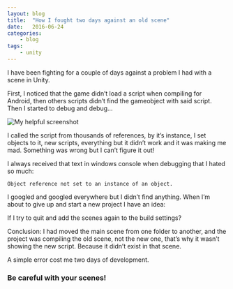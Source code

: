 ```yaml
---
layout: blog
title:  "How I fought two days against an old scene"
date:   2016-06-24
categories:
    - blog
tags:
    - unity
---
```

I have been fighting for a couple of days against a problem I had with a scene in Unity. 

First, I noticed that the game didn’t load a script when compiling for Android, then others scripts didn’t find the gameobject with said script. Then I started to debug and debug…

![My helpful screenshot](../../img/posts/la_escena.jpg)

I called the script from thousands of references, by it’s instance, I set objects to it, new scripts, everything but it didn’t work and it was making me mad. Something was wrong but I can’t figure it out!

I always received that text in windows console when debugging that I hated so much:

    Object reference not set to an instance of an object.

I googled and googled everywhere but I didn’t find anything. When I’m about to give up and start a new project I have an idea:

If I try to quit and add the scenes again to the build settings?

Conclusion: I had moved the main scene from one folder to another, and the project was compiling the old scene, not the new one, that’s why it wasn’t showing the new script. Because it didn’t exist in that scene.

A simple error cost me two days of development.

### Be careful with your scenes!
